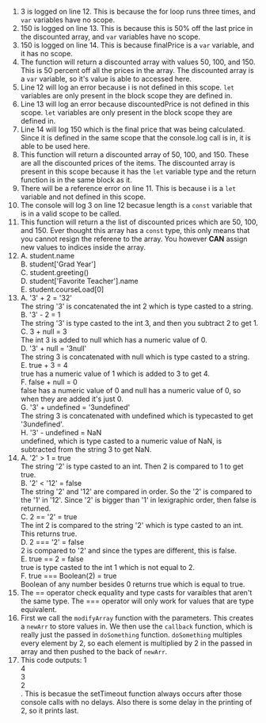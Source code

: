 1. 3 is logged on line 12. This is because the for loop runs three times, and `var` variables have no scope.
2. 150 is logged on line 13. This is because this is 50% off the last price in the discounted array, and `var` variables have no scope.
3. 150 is logged on line 14. This is because finalPrice is a `var` variable, and it has no scope.
4. The function will return a discounted array with values 50, 100, and 150. This is 50 percent off all the prices in the array. The discounted array is a `var` variable, so it's value is able to accessed here.
5. Line 12 will log an error because i is not defined in this scope. `let` variables are only present in the block scope they are defined in.
6. Line 13 will log an error because discountedPrice is not defined in this scope. `let` variables are only present in the block scope they are defined in.
7. Line 14 will log 150 which is the final price that was being calculated. Since it is defined in the same scope that the console.log call is in, it is able to be used here.
8. This function will return a discounted array of 50, 100, and 150. These are all the discounted prices of the items. The discounted array is present in this scope because it has the `let` variable type and the return function is in the same block as it.
9. There will be a reference error on line 11. This is because i is a `let` variable and not defined in this scope.
10. The console will log 3 on line 12 becasue length is a `const` variable that is in a valid scope to be called.
11. This function will return a the list of discounted prices which are 50, 100, and 150. Ever thought this array has a `const` type, this only means that you cannot resign the referene to the array. You however **CAN** assign new values to indices inside the array.
12. A. student.name <br/>
    B. student['Grad Year'] <br/>
    C. student.greeting() <br/>
    D. student['Favorite Teacher'].name <br/>
    E. student.courseLoad[0] <br/>
13. A. '3' + 2 = '32' <br/>
    The string '3' is concatenated the int 2 which is type casted to a string. <br/>
    B. '3' - 2 = 1 <br/>
    The string '3' is type casted to the int 3, and then you subtract 2 to get 1. <br/>
    C. 3 + null = 3 <br/>
    The int 3 is added to null which has a numeric value of 0. <br/>
    D. '3' + null = '3null' <br/>
    The string 3 is concatenated with null which is type casted to a string. <br/>
    E. true + 3 = 4 <br/>
    true has a numeric value of 1 which is added to 3 to get 4. <br/>
    F. false + null = 0 <br/>
    false has a numeric value of 0 and null has a numeric value of 0, so when they are added it's just 0. <br/>
    G. '3' + undefined = '3undefined' <br/>
    The string 3 is concatenated with undefined which is typecasted to get '3undefined'. <br/>
    H. '3' - undefined = NaN <br/>
    undefined, which is type casted to a numeric value of NaN, is subtracted from the string 3 to get NaN. <br/>
14. A. '2' > 1 = true <br/>
    The string '2' is type casted to an int. Then 2 is compared to 1 to get true. <br/>
    B. '2' < '12' = false <br/>
    The string '2' and '12' are compared in order. So the '2' is compared to the '1' in '12'. Since '2' is bigger than '1' in lexigraphic order, then false is returned. <br/>
    C. 2 == '2' = true <br/>
    The int 2 is compared to the string '2' which is type casted to an int. This returns true. <br/>
    D. 2 === '2' = false <br/>
    2 is compared to '2' and since the types are different, this is false. <br/>
    E. true == 2 = false <br/>
    true is type casted to the int 1 which is not equal to 2. <br/>
    F. true === Boolean(2) = true <br/>
    Boolean of any number besides 0 returns true which is equal to true. <br/>
15. The == operator check equality and type casts for varaibles that aren't the same type. The === operator will only work for values that are type equivalent.
17. First we call the `modifyArray` function with the parameters. This creates a `newArr` to store values in. We then use the `callback` function, which is really just the passed in `doSomething` function. `doSomething` multiples every element by 2, so each element is multiplied by 2 in the passed in array and then pushed to the back of `newArr`.
19. This code outputs: 1 </br> 4 </br> 3 </br> 2 </br>. This is becasue the setTimeout function always occurs after those console calls with no delays. Also there is some delay in the printing of 2, so it prints last.